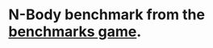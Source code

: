 # N-Body benchmark from the [benchmarks game][bg].

[bg]: https://benchmarksgame.alioth.debian.org/u64q/nbody-description.html#nbody

